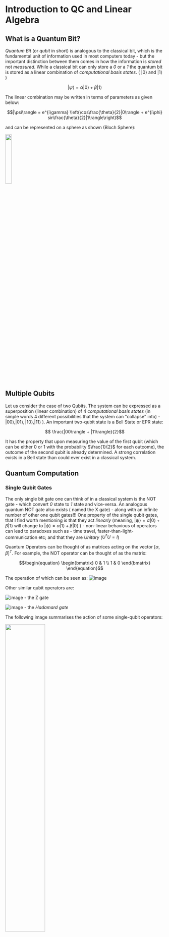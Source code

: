 # Introduction to QC and Linear Algebra
## What is a Quantum Bit?
_Quantum Bit_ (or _qubit_ in short) is analogous to the classical bit, which is the fundamental unit of information used in most computers today - but the important distinction between them comes in how the information is _stored_ not _measured_. While a classical bit can only store a _0_ or a _1_ the quantum bit is stored as a linear combination of _computational basis states_. ( $|0\rangle$ and $|1\rangle$  )

$$|\psi\rangle = \alpha |0\rangle + \beta |1\rangle$$

The linear combination may be written in terms of parameters as given below:

$$|\psi\rangle = e^{i\gamma} \left(\cos\frac{\theta}{2}|0\rangle + e^{i\phi} sin\frac{\theta}{2}|1\rangle\right)$$

and can be represented on a sphere as shown (Bloch Sphere):

<img src="https://user-images.githubusercontent.com/95964330/164911401-18eaa4fc-23b2-4623-a6f0-2630dfee2f4b.png" width=20% height=20%>

## Multiple Qubits
Let us consider the case of two Qubits. The system can be expressed as a superposition (linear combination) of 4 _computational basis states_ (in simple words 4 different possibilities that the system can "collapse" into) - $|00\rangle, |01\rangle, |10\rangle, |11\rangle$ ). An important two-qubit state is a Bell State or EPR state:

$$ \frac{|00\rangle + |11\rangle}{2}$$

It has the property that upon measuring the value of the first qubit (which can be either 0 or 1 with the probability $\frac{1}{2}$ for each outcome), the outcome of the second qubit is already determined. A strong correlation exists in a Bell state than could ever exist in a classical system.

## Quantum Computation
### Single Qubit Gates
The only single bit gate one can think of in a classical system is the NOT gate - which convert _0_ state to _1_ state and vice-versa. An analogous quantum NOT gate also exists ( named the X gate) - along with an infinite number of other one qubit gates!!!
One property of the single qubit gates, that I find worth mentioning is that they act _linearly_ (meaning, $|\psi\rangle = \alpha |0\rangle + \beta |1\rangle$  will change to $|\psi\rangle = \alpha |1\rangle + \beta |0\rangle$ ) - non-linear behavious of operators can lead to paradoxes such as - time travel, faster-than-light-communication etc; and that they are _Unitary_ ($U^{\dagger}U = I$)

Quantum Operators can be thought of as matrices acting on the vector $[\alpha, \beta]^{T}$. For example, the NOT operator can be thought of as the  matrix:

$$\begin{equation}
 \begin{bmatrix}
     0 & 1 \\ 
     1 & 0
 \end{bmatrix}
\end{equation}$$

The operation of which can be seen as: ![image](https://user-images.githubusercontent.com/95964330/164912741-f88a8066-09cb-4ca6-8a89-b787ed49870a.png)


Other similar qubit operators are:

![image](https://user-images.githubusercontent.com/95964330/164912658-67ff1906-9302-4fd0-ad4c-58e36efc1059.png) - the Z gate

![image](https://user-images.githubusercontent.com/95964330/164912666-d40c7ca7-e7fb-4559-aff2-acf71fea4742.png) - the _Hadamard gate_

The following image summarises the action of some single-qubit operators:

<img src="https://user-images.githubusercontent.com/95964330/164912718-87d63d1e-2115-46ff-a5f8-9ea860a76961.png" width=50% height=50%>

Interestingly, _any_ set of single-quibit gates can be constructed out of a _finite- set of qantum gates - not always exactly, but to an _arbitrarily_ good precision; using the decomposition: <img src="https://user-images.githubusercontent.com/95964330/164959380-c167ae2f-2cee-4b39-8015-1c7001f01f0d.png" width=50% height=50%>

### Multiple Qubit Gates
The prototypical multi-qubit logic gate is the _controlled_-NOT or _CNOT_ gate - the first quibt decides whether the second qubit will be flipped or not. the second qubit will be flipped only if the first qubit (_control qubit_) is set to 1. The action of the gate can be summarised as: $|A, B\rangle \implies |A, B \oplus A\rangle$ and can be represented by the matrix:

<img src="https://user-images.githubusercontent.com/95964330/164959626-410d1480-5b14-4615-8e48-73e5d12a72ed.png" width=15% height=15%>

Just like in the glassical gates, the _NAND_ gate can be used to build _every_ other classical gate, in qubit-gates, a combination of the _CNOT_ gate and _single - qubit_ gates can represent _any_ multiple-qubit gate.

One important distinction between classical gates and qubit gates is that there is an irreversible loss of information when classical gates are used. For example - an output _0_ of the _AND_ gate can come from either of the following combinations - (0,1), (1,0), (0,0) - meaning, we cannot retrieve back the input by looking at the output. Surprisingly, qubit-gates, by their representation using _Unitary matrices_ (which are invertible), are also invertible - i.e. the input can be uniquely determined by looking at the output.

### Measurments in bases other than the computational bases
Note that the states $|0\rangle$ and $|1\rangle$ are one of many possible choice of basis states.  It is possible to express a state as a linear comination of an arbitrary basis set ( say, $|+\rangle$ and $|-\rangle$). It would help if the  new basis set was orthonormal. In that case the square of the modulus of the coeffecient of each basis would be the probability of that set of outcomes of the set of qubits on measurement.

### Quantum circuits
A number of features of the quantum circuits, which differentiates it from the conventional circuits are:
<ol>
  <li> Quantum circuits do not allow loops/ feedback.</li>
  <li> They do not allow FANIN - several wires being joined together and an bitwise OR of the inputs being shown as output.</li>
  <li> They do not allow FANOUT - several copies of a qubit being produced.</li>
</ol>

Two important elements of a quantum circuit are: 

1. Controlled Gates - with one control bit (similar to that in CNOT gate) and n target qubits - represented by a Unitary matrix U. </li> ![image](https://user-images.githubusercontent.com/95964330/164993180-7653680e-7c97-4d86-aac4-7ac4bb871858.png)
1. "Meter" for measurment of the quantum bit. </li> ![image](https://user-images.githubusercontent.com/95964330/164993191-713ae328-4c33-45ce-8788-6b28ec4c8963.png)

### Qubit Copying - NOT ALLOWED!!!
The _no-cloning_ theorem states that the qubits cannot be copied. A simple way of seeing this is that when a qubits is measured, _no information_ about the probability of the _other_ outcome (the extra hidden information in the qubit regarding the _other_ possibility than the one which is obtained) cannot be obtained. If somehow we _can_ copy the qubit.......there remains a possibility to retrieve the _"extra, hidden information"_, indicating that the qubit cannot have been copied in the first place. 

## Quantum Teleportation
To give an overview of the problem at hand - Alice and Bob generated an EPR Pair together, they both get seperated, and Alice has to deliver a qubit to Bob with two conditions on how she can do that - she cannot view the qubit and can only send _classical_ information to Bob.

<img src="https://user-images.githubusercontent.com/95964330/167312994-c528ff60-0ba9-4331-bf52-91f373f8b6d2.png" width=40% height=40%>

As summarized in the figure, the steps she follows are:
1. Alice sends her qubits through a CNOT gate.
2. She sends her first qubit through a Hadamard gate 
3. She performs a measurment of on bot the qubits.
4. Voila!! She knows what operation Bob needs to perform on the third and the last qubit (which can be shown mathematically), so that the qubit returns to its original state, and therefore Alice has successfully transferred the qubit Bob without Bob "seeing" the qubit.

So.....can information be transmitted faster than light??? N..n..not really. The fact that Alice has to send Bob the information of which gate to apply to the last qubit, restricts 'faster than light' communication. Without the classical channel the teleportation does not convey any information at all.

## Quantum Algorithms
How does that class compare with the computations which can be performed using classical logical circuits? The quantum computer _does_ have an upper hand over a classical computer in some class of problems....which are elaborated below.

### Toffoli Gates
Classical gates (made of NAND and NOT) are irreversible, but can be replaced by an equivalent quantum _reversible_ gate known as the Toffoli gate. The Toffoli gate
has three input bits and three output bits - two bits are _control_ bits and one is the _output_ bit, as illustrated below:

<img src="https://user-images.githubusercontent.com/95964330/167313676-adf4aafe-49c2-43c3-a2e3-36e4832b5646.png" width=40% height=40%>

The rule for the Toffoli gate is: The third bit is a target bit that is ﬂipped if both control bits are set to 1, and otherwise is left alone. The toffoli gate can be used to simulate both the NAND gate and the NOT gate - and therefore, all the classical gates. 

### Quantum Parallelism 
Heuristically, and at the risk of over-simplifying, quantum parallelism allows quantum computers to evaluate a function $f(x)$ for many different values of x simultaneously. Suppose $f(x): \{ 0, 1 \} \rightarrow \{ 0, 1 \}$ is a function with a one-bit domain and range. With an appropriate sequence of logic gates it is possible to transform this state into $|x, y \oplus f(x)\rangle$. Let $|x\rangle$ be $\frac{|0\rangle + |1\rangle}{2}$ and y be $|0\rangle$, the state in the second qubit will be:

$$ \frac{|0,f(0)\rangle + |1,f(1)\rangle}{2}$$

Which means, we have information about $f(0) and f(1) $ in a single circuit, unlike in the case of classical circuit, where multiple circuits each built to compute $f(x)$ are executed simultaneously.

### Deutsch's Algorithm

### The Deutsch-Jozsa Algorithm 
































